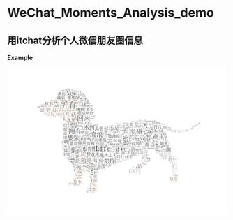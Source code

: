 # WeChat_Moments_Analysis_demo
用itchat分析个人微信朋友圈信息 
--------
**Example**

![image](/figure_result.png "example result")
